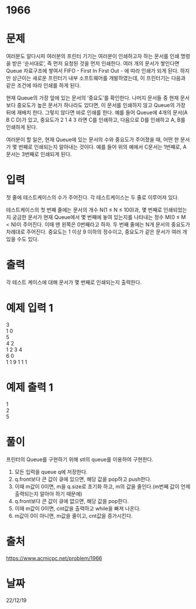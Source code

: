 # 1966

# 문제
여러분도 알다시피 여러분의 프린터 기기는 여러분이 인쇄하고자 하는 문서를 인쇄 명령을 받은 ‘순서대로’, 즉 먼저 요청된 것을 먼저 인쇄한다. 여러 개의 문서가 쌓인다면 Queue 자료구조에 쌓여서 FIFO - First In First Out - 에 따라 인쇄가 되게 된다. 하지만 상근이는 새로운 프린터기 내부 소프트웨어를 개발하였는데, 이 프린터기는 다음과 같은 조건에 따라 인쇄를 하게 된다.

현재 Queue의 가장 앞에 있는 문서의 ‘중요도’를 확인한다.
나머지 문서들 중 현재 문서보다 중요도가 높은 문서가 하나라도 있다면, 이 문서를 인쇄하지 않고 Queue의 가장 뒤에 재배치 한다. 그렇지 않다면 바로 인쇄를 한다.
예를 들어 Queue에 4개의 문서(A B C D)가 있고, 중요도가 2 1 4 3 라면 C를 인쇄하고, 다음으로 D를 인쇄하고 A, B를 인쇄하게 된다.

여러분이 할 일은, 현재 Queue에 있는 문서의 수와 중요도가 주어졌을 때, 어떤 한 문서가 몇 번째로 인쇄되는지 알아내는 것이다. 예를 들어 위의 예에서 C문서는 1번째로, A문서는 3번째로 인쇄되게 된다.

# 입력
첫 줄에 테스트케이스의 수가 주어진다. 각 테스트케이스는 두 줄로 이루어져 있다.

테스트케이스의 첫 번째 줄에는 문서의 개수 N(1 ≤ N ≤ 100)과, 몇 번째로 인쇄되었는지 궁금한 문서가 현재 Queue에서 몇 번째에 놓여 있는지를 나타내는 정수 M(0 ≤ M < N)이 주어진다. 이때 맨 왼쪽은 0번째라고 하자. 두 번째 줄에는 N개 문서의 중요도가 차례대로 주어진다. 중요도는 1 이상 9 이하의 정수이고, 중요도가 같은 문서가 여러 개 있을 수도 있다.

# 출력
각 테스트 케이스에 대해 문서가 몇 번째로 인쇄되는지 출력한다.

# 예제 입력 1 
3  
1 0  
5  
4 2  
1 2 3 4  
6 0  
1 1 9 1 1 1  

# 예제 출력 1 
1  
2  
5  
  
# 풀이
프린터의 Queue를 구현하기 위해 stl의 queue를 이용하여 구현한다.  
1. 모든 입력을 queue<int> q에 저장한다. 
2. q.front보다 큰 값이 큐에 있으면, 해당 값을 pop하고 push한다.
3. 이때 m값이 0이면, m을 q.size로 초기화 하고, m의 값을 줄인다.(m번째 값이 언제 출력되는지 알아야 하기 때문에)
4. q.front보다 큰 값이 큐에 없으면, 해당 값을 pop한다.
5. 이때 m값이 0이면, cnt값을 출력하고 while을 빠져 나온다.
6. m값이 0이 아니면, m값을 줄이고, cnt값을 증가시킨다.

# 출처 
https://www.acmicpc.net/problem/1966

# 날짜
22/12/19